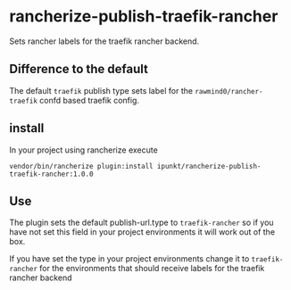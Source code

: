 # rancherize-publish-traefik-rancher
Sets rancher labels for the traefik rancher backend.

## Difference to the default
The default `traefik` publish type sets label for the `rawmind0/rancher-traefik` confd based traefik config.

## install
In your project using rancherize execute

	vendor/bin/rancherize plugin:install ipunkt/rancherize-publish-traefik-rancher:1.0.0

## Use
The plugin sets the default publish-url.type to `traefik-rancher` so if you have not set this field in your project
environments it will work out of the box.

If you have set the type in your project environments change it to `traefik-rancher` for the environments that should
receive labels for the traefik rancher backend
